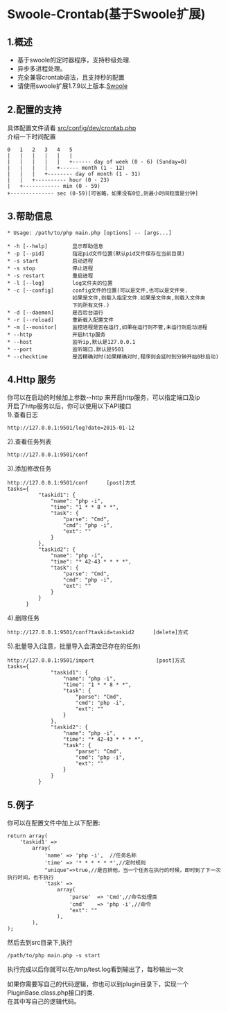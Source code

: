 Swoole-Crontab(基于Swoole扩展)
==============
1.概述
--------------
+ 基于swoole的定时器程序，支持秒级处理.  
+ 异步多进程处理。
+ 完全兼容crontab语法，且支持秒的配置
+ 请使用swoole扩展1.7.9以上版本.[Swoole](https://github.com/swoole/swoole-src)

2.配置的支持
--------------
具体配置文件请看 [src/config/dev/crontab.php](https://github.com/osgochina/swoole-crontab/blob/master/src/config/dev/crontab.php)   
介绍一下时间配置  

    0   1   2   3   4   5
    |   |   |   |   |   |
    |   |   |   |   |   +------ day of week (0 - 6) (Sunday=0)
    |   |   |   |   +------ month (1 - 12)
    |   |   |   +-------- day of month (1 - 31)
    |   |   +---------- hour (0 - 23)
    |   +------------ min (0 - 59)
    +-------------- sec (0-59)[可省略，如果没有0位,则最小时间粒度是分钟]
3.帮助信息
----------
    * Usage: /path/to/php main.php [options] -- [args...]

    * -h [--help]        显示帮助信息
    * -p [--pid]         指定pid文件位置(默认pid文件保存在当前目录)
    * -s start           启动进程
    * -s stop            停止进程
    * -s restart         重启进程
    * -l [--log]         log文件夹的位置
    * -c [--config]      config文件的位置(可以是文件,也可以是文件夹.
                         如果是文件,则载入指定文件.如果是文件夹,则载入文件夹
                         下的所有文件.)
    * -d [--daemon]      是否后台运行
    * -r [--reload]      重新载入配置文件
    * -m [--monitor]     监控进程是否在运行,如果在运行则不管,未运行则启动进程
    * --http             开启http服务
    * --host             监听ip,默认是127.0.0.1
    * --port             监听端口.默认是9501
    * --checktime        是否精确对时(如果精确对时,程序则会延时到分钟开始0秒启动)

4.Http 服务
------------
你可以在启动的时候加上参数--http 来开启http服务，可以指定端口及ip     
开启了http服务以后，你可以使用以下API接口    
1).查看日志 

    http://127.0.0.1:9501/log?date=2015-01-12
    
2).查看任务列表
    
    http://127.0.0.1:9501/conf
    
3).添加修改任务
    
    http://127.0.0.1:9501/conf      [post]方式
    tasks={
              "taskid1": {
                  "name": "php -i", 
                  "time": "1 * * 8 * *", 
                  "task": {
                      "parse": "Cmd", 
                      "cmd": "php -i", 
                      "ext": ""
                  }
              }, 
              "taskid2": {
                  "name": "php -i", 
                  "time": "* 42-43 * * * *", 
                  "task": {
                      "parse": "Cmd", 
                      "cmd": "php -i", 
                      "ext": ""
                  }
              }
          }
    
4).删除任务

    http://127.0.0.1:9501/conf?taskid=taskid2      [delete]方式

5).批量导入(注意，批量导入会清空已存在的任务)

    http://127.0.0.1:9501/import                    [post]方式
    tasks={
                  "taskid1": {
                      "name": "php -i", 
                      "time": "1 * * 8 * *", 
                      "task": {
                          "parse": "Cmd", 
                          "cmd": "php -i", 
                          "ext": ""
                      }
                  }, 
                  "taskid2": {
                      "name": "php -i", 
                      "time": "* 42-43 * * * *", 
                      "task": {
                          "parse": "Cmd", 
                          "cmd": "php -i", 
                          "ext": ""
                      }
                  }
              }
    
    
 



5.例子
-----------
你可以在配置文件中加上以下配置:  

    return array(
        'taskid1' =>
            array(
                'name' => 'php -i',  //任务名称
                'time' => '* * * * * *',//定时规则
                "unique"=>true,//是否排他，当一个任务在执行的时候，即时到了下一次执行时间，也不执行
                'task' =>
                    array(
                        'parse'  => 'Cmd',//命令处理类
                        'cmd'    => 'php -i',//命令
                        "ext": ""
                    ),
            ),
    );
然后去到src目录下,执行  

    /path/to/php main.php -s start
    
执行完成以后你就可以在/tmp/test.log看到输出了，每秒输出一次

如果你需要写自己的代码逻辑，你也可以到plugin目录下，实现一个PluginBase.class.php接口的类.   
在其中写自己的逻辑代码。
